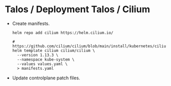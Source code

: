# Talos / Deployment Talos / Cilium

- Create manifests.

  ``` shell
  helm repo add cilium https://helm.cilium.io/

  # https://github.com/cilium/cilium/blob/main/install/kubernetes/cilium/Chart.yaml
  helm template cilium cilium/cilium \
    --version 1.13.3 \
    --namespace kube-system \
    --values values.yaml \
    > manifests.yaml
  ```

- Update controlplane patch files.

